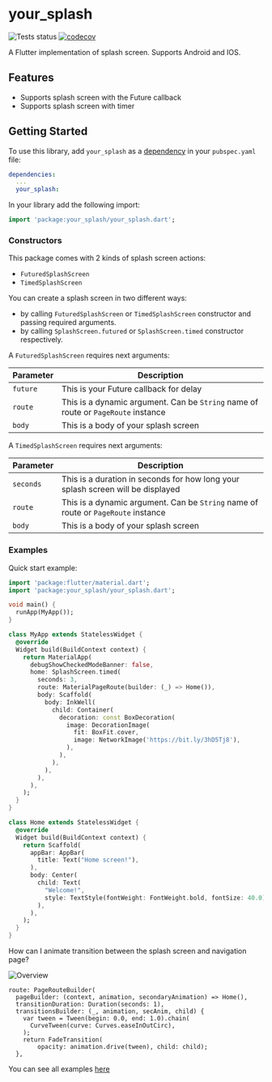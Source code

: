 # your_splash

![Tests status](https://github.com/Dsazz/your_splash/workflows/tests/badge.svg) [![codecov](https://codecov.io/gh/Dsazz/your_splash/branch/master/graph/badge.svg)](https://codecov.io/gh/Dsazz/your_splash)

A Flutter implementation of splash screen. Supports Android and IOS.

## Features
* Supports splash screen with the Future callback
* Supports splash screen with timer

## Getting Started

To use this library, add `your_splash` as a [dependency](https://flutter.io/platform-plugins/) in your `pubspec.yaml` file:

```yaml
dependencies:
  ...
  your_splash:
```

In your library add the following import:

```dart
import 'package:your_splash/your_splash.dart';
```

### Constructors

This package comes with 2 kinds of splash screen actions:
* `FuturedSplashScreen` 
* `TimedSplashScreen`

You can create a splash screen in two different ways:

* by calling `FuturedSplashScreen` or `TimedSplashScreen` constructor and passing required arguments.
* by calling `SplashScreen.futured` or `SplashScreen.timed` constructor respectively.

A `FuturedSplashScreen` requires next arguments:

| Parameter     | Description   |
| ------------- | ------------- |
| `future`   | This is your Future callback for delay  |
| `route`    | This is a dynamic argument. Can be `String` name of route or `PageRoute` instance |
| `body`     | This is a body of your splash screen |

A `TimedSplashScreen` requires next arguments:

| Parameter     | Description   |
| ------------- | ------------- |
| `seconds`  | This is a duration in seconds for how long your splash screen will be displayed |
| `route`    | This is a dynamic argument. Can be `String` name of route or `PageRoute` instance |
| `body`     | This is a body of your splash screen |

### Examples

Quick start example:

```dart
import 'package:flutter/material.dart';
import 'package:your_splash/your_splash.dart';

void main() {
  runApp(MyApp());
}

class MyApp extends StatelessWidget {
  @override
  Widget build(BuildContext context) {
    return MaterialApp(
      debugShowCheckedModeBanner: false,
      home: SplashScreen.timed(
        seconds: 3,
        route: MaterialPageRoute(builder: (_) => Home()),
        body: Scaffold(
          body: InkWell(
            child: Container(
              decoration: const BoxDecoration(
                image: DecorationImage(
                  fit: BoxFit.cover,
                  image: NetworkImage('https://bit.ly/3hD5Tj8'),
                ),
              ),
            ),
          ),
        ),
      ),
    );
  }
}

class Home extends StatelessWidget {
  @override
  Widget build(BuildContext context) {
    return Scaffold(
      appBar: AppBar(
        title: Text("Home screen!"),
      ),
      body: Center(
        child: Text(
          "Welcome!",
          style: TextStyle(fontWeight: FontWeight.bold, fontSize: 40.0),
        ),
      ),
    );
  }
}

```

How can I animate transition between the splash screen and navigation page?

![Overview](https://github.com/Dsazz/your_splash/blob/master/doc/images/splash.gif?raw=true)

```
route: PageRouteBuilder(
  pageBuilder: (context, animation, secondaryAnimation) => Home(),
  transitionDuration: Duration(seconds: 1),
  transitionsBuilder: (_, animation, secAnim, child) {
    var tween = Tween(begin: 0.0, end: 1.0).chain(
      CurveTween(curve: Curves.easeInOutCirc),
    );
    return FadeTransition(
        opacity: animation.drive(tween), child: child);
  },
```

You can see all examples [here](https://github.com/Dsazz/your_splash/tree/master/example)
